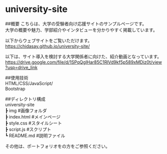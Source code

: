 # university-site  

##概要
こちらは、大学の受験者向け応援サイトのサンプルページです。  
大学の概要や魅力、学部紹介やインタビューを分かりやすく掲載しています。  
  
以下からウェブサイトをご覧いただけます。  
https://chidasay.github.io/university-site/
  
以下は、サイト導入を検討する大学関係者に向けた、紹介動画となっています。  
https://drive.google.com/file/d/1SPqQglHar85C1RlVd9kf5p589xMDiz0t/view?usp=drive_link
  
##使用技術  
HTML/CSS/JavaScript/  
Bootstrap  
  
##ディレクトリ構成  
university-site  
┣ img         #画像フォルダ  
┣ index.html  #メインページ  
┣ style.css   #スタイルシート  
┣ script.js   #スクリプト  
┗ README.md   #説明ファイル  
  
その他は、ポートフォリオをの方をご参照ください。

